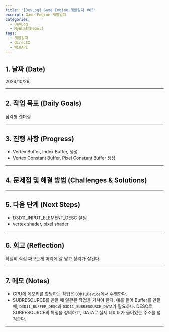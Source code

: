 ```yaml
---
title: "[DevLog] Game Engine 개발일지 #05"
excerpt: Game Engine 개발일지
categories:
  - DevLog
  - MyWhatTheGolf
tags:
  - 개발일지
  - directX
  - WinAPI
---
```

## 1. 날짜 (Date)

2024/10/29

---

## 2. 작업 목표 (Daily Goals)

삼각형 렌더링

---

## 3. 진행 사항 (Progress)

- Vertex Buffer, Index Buffer, 생성
- Vertex Constant Buffer, Pixel Constant Buffer 생성

---

## 4. 문제점 및 해결 방법 (Challenges & Solutions)


---

## 5. 다음 단계 (Next Steps)

- D3D11_INPUT_ELEMENT_DESC 설정
- vertex shader, pixel shader

---

## 6. 회고 (Reflection)

확실히 직접 짜보는게 머리에 잘 남고 정리가 잘된다.

---

## 7. 메모 (Notes)

- GPU에 메모리를 할당하는 작업은 `D3D11Device`에서 수행한다.
- SUBRESOURCE를 만들 때 일관된 작업을 거쳐야 한다. 예를 들어 Buffer를 만들 때, `D3D11_BUFFER_DESC`과 `D3D11_SUBRESOURCE_DATA`가 필요하다. DESC로 SUBRESOURCE의 특징을 정의하고, DATA로 실제 데이터가 들어있는 주소를 넘겨준다.

---


